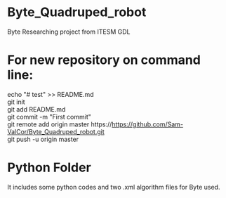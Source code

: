 # Byte_Quadruped_robot
Byte Researching project from ITESM GDL

# For new repository on command line:

echo "# test" >> README.md 
<br />
git init   <br />
git add README.md  <br />
git commit -m "First commit"  <br /> 
git remote add origin master https://https://github.com/Sam-ValCor/Byte_Quadruped_robot.git  <br />
git push -u origin master  <br />

# Python Folder
It includes some python codes and two .xml algorithm files for Byte used.


